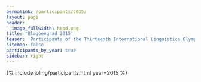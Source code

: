 ```yaml
---
permalink: /participants/2015/
layout: page
header:
  image_fullwidth: head.png
title: 'Blagoevgrad 2015'
teaser: 'Participants of the Thirteenth International Linguistics Olympiad'
sitemap: false
participants_by_year: true
sidebar: right
---
```


{% include ioling/participants.html year=2015 %}